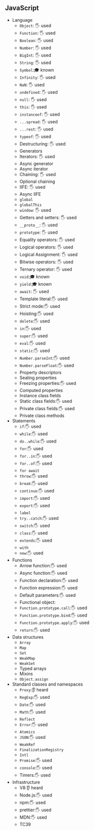## JavaScript

- Language
  - `Object`: 🖐️ used
  - `Function`: 🖐️ used
  - `Boolean`: 🖐️ used
  - `Number`: 🖐️ used
  - `BigInt`: 🖐️ used
  - `String`: 🖐️ used
  - `Symbol`:🎓 known
  - `Infinity`: 🖐️ used
  - `NaN`: 🖐️ used
  - `undefined`: 🖐️ used
  - `null`: 🖐️ used
  - `this`: 🖐️ used
  - `instanceof`: 🖐️ used
  - `...spread`: 🖐️ used
  - `...rest`: 🖐️ used
  - `typeof`: 🖐️ used
  - Destructuring: 🖐️ used
  - Generators
  - Iterators: 🖐️ used
  - Async generator
  - Async iterator
  - Chaining: 🖐️ used
  - Optional chaining
  - IIFE: 🖐️ used
  - Async IIFE
  - `global`
  - `globalThis`
  - `window`: 🖐️ used
  - Getters and setters: 🖐️ used
  - `__proto__`: 🖐️ used
  - `prototype`: 🖐️ used
  - Equality operators: 🖐️ used
  - Logical operators: 🖐️ used
  - Logical Assignment: 🖐️ used
  - Bitwise operators: 🖐️ used
  - Ternary operator: 🖐️ used
  - `void`:🎓 known
  - `yield`:🎓 known
  - `await`: 🖐️ used
  - Template literal:🖐️ used
  - Strict mode:🖐️ used
  - Hoisting:🖐️ used
  - `delete`:🖐️ used
  - `in`:🖐️ used
  - `super`:🖐️ used
  - `eval`:🖐️ used
  - `static`:🖐️ used
  - `Number.parseInt`:🖐️ used
  - `Number.parseFloat`:🖐️ used
  - Property descriptors
  - Sealing properties
  - Freezing properties:🖐️ used
  - Computed properties
  - Instance class fields
  - Static class fields:🖐️ used
  - Private class fields:🖐️ used
  - Private class methods
- Statements
  - `if`:🖐️ used
  - `while`:🖐️ used
  - `do..while`:🖐️ used
  - `for`:🖐️ used
  - `for..in`:🖐️ used
  - `for..of`:🖐️ used
  - `for await`
  - `throw`:🖐️ used
  - `break`:🖐️ used
  - `continue`:🖐️ used
  - `import`:🖐️ used
  - `export`:🖐️ used
  - `label`
  - `try..catch`:🖐️ used
  - `switch`:🖐️ used
  - `class`:🖐️ used
  - `extends`:🖐️ used
  - `with`
  - `new`:🖐️ used
- Functions
  - Arrow function:🖐️ used
  - Async function:🖐️ used
  - Function declaration:🖐️ used
  - Function expression:🖐️ used
  - Default parameters:🖐️ used
  - Functional object:
  - `Function.prototype.call`:🖐️ used
  - `Function.prototype.bind`:🖐️ used
  - `Function.prototype.apply`:🖐️ used
  - `return`:🖐️ used
- Data structures
  - `Array`
  - `Map`
  - `Set`
  - `WeakMap`
  - `WeakSet`
  - Typed arrays
  - Mixins
  - `Object.assign`
- Standard classes and namespaces
  - `Proxy`:👂 heard
  - `RegExp`:🖐️ used
  - `Date`:🖐️ used
  - `Math`:🖐️ used
  - `Reflect`
  - `Error`:🖐️ used
  - `Atomics`
  - `JSON`:🖐️ used
  - `WeakRef`
  - `FinalizationRegistry`
  - `Intl`
  - `Promise`:🖐️ used
  - `console`:🖐️ used
  - Timers:🖐️ used
- Infrastructure
  - V8:👂 heard
  - Node.js:🖐️ used
  - npm:🖐️ used
  - prettier:🖐️ used
  - MDN:🖐️ used
  - TC39
